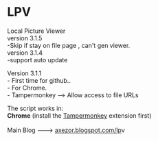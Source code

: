 # LPV
Local Picture Viewer<br/>
version 3.1.5<br/>
              -Skip if stay on file page , can't gen viewer.<br/>
version 3.1.4<br/>
              -support auto update

Version 3.1.1<br/>
              - First time for github..<br/>
              - For Chrome.<br/>
              - Tampermonkey --> Allow access to file URLs<br/>
              
      
The script works in:
<br/>
<b>Chrome</b> (install the <a href="https://chrome.google.com/webstore/detail/tampermonkey/dhdgffkkebhmkfjojejmpbldmpobfkfo?hl=en" target="_blank">Tampermonkey</a> extension first)
<br/>
<br/>
Main Blog --->   <a href="https://axezor.blogspot.com/lp" target="_blank">axezor.blogspot.com/lp</a>v
